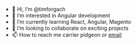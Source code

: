 - 👋 Hi, I’m @timforgach
- 👀 I’m interested in Angular development
- 🌱 I’m currently learning React, Angular, Magento
- 💞️ I’m looking to collaborate on exciting projects
- 📫 How to reach me carrier pidgeon or <a href="mailto:timforgach@gmail.com">email</a> 

<!---
timforgach/timforgach is a ✨ special ✨ repository because its `README.md` (this file) appears on your GitHub profile.
You can click the Preview link to take a look at your changes.
--->
